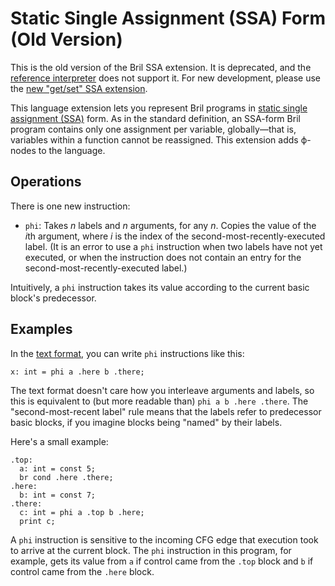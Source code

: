 # Static Single Assignment (SSA) Form (Old Version)

<div class="warning">

This is the old version of the Bril SSA extension.
It is deprecated, and the [reference interpreter](../tools/interp.md) does not support it.
For new development, please use the [new "get/set" SSA extension][ssa2].

</div>

This language extension lets you represent Bril programs in [static single assignment (SSA)][ssa] form.
As in the standard definition, an SSA-form Bril program contains only one assignment per variable, globally—that is, variables within a function cannot be reassigned.
This extension adds ϕ-nodes to the language.

[ssa]: https://en.wikipedia.org/wiki/Static_single_assignment_form
[ssa2]: ./ssa2.md

Operations
----------

There is one new instruction:

- `phi`:
  Takes *n* labels and *n* arguments, for any *n*.
  Copies the value of the *i*th argument, where *i* is the index of the second-most-recently-executed label.
  (It is an error to use a `phi` instruction when two labels have not yet executed, or when the instruction does not contain an entry for the second-most-recently-executed label.)

Intuitively, a `phi` instruction takes its value according to the current basic block's predecessor.

Examples
--------

In the [text format](../tools/text.md), you can write `phi` instructions like this:

    x: int = phi a .here b .there;

The text format doesn't care how you interleave arguments and labels, so this is equivalent to (but more readable than) `phi a b .here .there`.
The "second-most-recent label" rule means that the labels refer to predecessor basic blocks, if you imagine blocks being "named" by their labels.

Here's a small example:

    .top:
      a: int = const 5;
      br cond .here .there;
    .here:
      b: int = const 7;
    .there:
      c: int = phi a .top b .here;
      print c;

A `phi` instruction is sensitive to the incoming CFG edge that execution took to arrive at the current block.
The `phi` instruction in this program, for example, gets its value from `a` if control came from the `.top` block and `b` if control came from the `.here` block.
